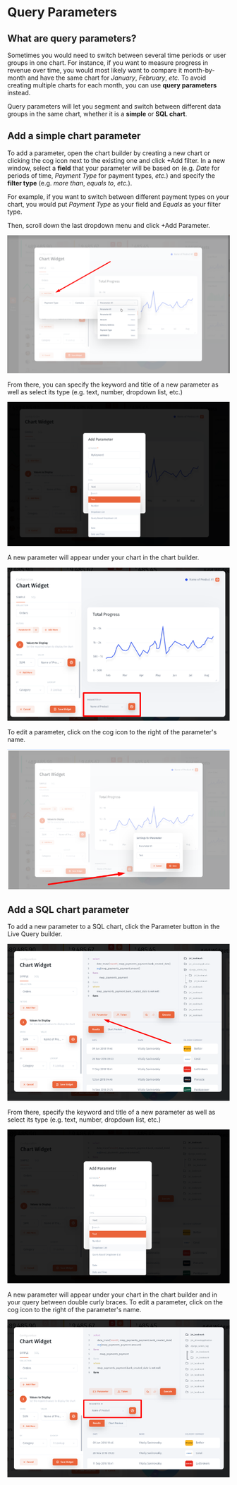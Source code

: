 # Query Parameters

## What are query parameters?

Sometimes you would need to switch between several time periods or user groups in one chart. For instance, if you want to measure progress in revenue over time, you would most likely want to compare it month-by-month and have the same chart for _January_, _February_, _etc_. To avoid creating multiple charts for each month, you can use **query parameters** instead. 

Query parameters will let you segment and switch between different data groups in the same chart, whether it is a **simple** or **SQL chart**.

## Add a simple chart parameter 

To add a parameter, open the chart builder by creating a new chart or clicking the cog icon next to the existing one and click +Add filter. In a new window, select a **field** that your parameter will be based on \(e.g. _Date_ for periods of time, _Payment Type_ for payment types, _etc._\) and specify the **filter type** \(e.g. _more than_, _equals to_, _etc._\).

For example, if you want to switch between different payment types on your chart, you would put _Payment Type_ as your field and _Equals_ as your filter type. 

Then, scroll down the last dropdown menu and click +Add Parameter.

![](../../.gitbook/assets/image%20%2815%29.png)

From there, you can specify the keyword and title of a new parameter as well as select its type \(e.g. text, number, dropdown list, etc.\)

![](../../.gitbook/assets/image%20%2841%29.png)

A new parameter will appear under your chart in the chart builder. 

![](../../.gitbook/assets/image%20%28110%29.png)

To edit a parameter, click on the cog icon to the right of the parameter's name. 

![](../../.gitbook/assets/image%20%28235%29.png)

## Add a SQL chart parameter

To add a new parameter to a SQL chart, click the Parameter button in the Live Query builder. 

![](../../.gitbook/assets/image%20%28255%29.png)

From there, specify the keyword and title of a new parameter as well as select its type \(e.g. text, number, dropdown list, etc.\)

![](../../.gitbook/assets/image%20%28190%29.png)

A new parameter will appear under your chart in the chart builder and in your query between double curly braces. To edit a parameter, click on the cog icon to the right of the parameter's name.

![](../../.gitbook/assets/image%20%28256%29.png)

